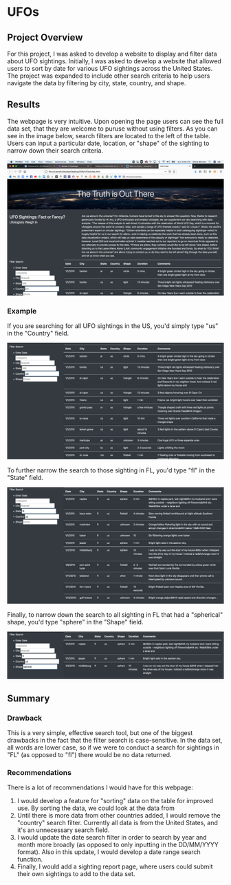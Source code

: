 # UFOs
## Project Overview
For this project, I was asked to develop a website to display and filter data about UFO sightings. Initially, I was asked to develop a website that allowed users to sort by date for various UFO sightings across the United States. The project was expanded to include other search criteria to help users navigate the data by filtering by city, state, country, and shape.

## Results
The webpage is very intuitive. Upon opening the page users can see the full data set, that they are welcome to puruse without using filters. As you can see in the image below, search filters are located to the left of the table. Users can input a particular date, location, or "shape" of the sighting to narrow down their search criteria.

<p align="center">
  <img src="https://github.com/liviblocker/UFOs/blob/main/Static/Images/Full_Page.png" width="600" />
</p>

### Example
If you are searching for all UFO sightings in the US, you'd simply type "us" in the "Country" field.

<p align="center">
  <img src="https://github.com/liviblocker/UFOs/blob/main/Static/Images/US_Search.png" width="600" />
</p>

To further narrow the search to those sighting in FL, you'd type "fl" in the "State" field.

<p align="center">
  <img src="https://github.com/liviblocker/UFOs/blob/main/Static/Images/FL_Search.png" width="600" />
</p>

Finally, to narrow down the search to all sighting in FL that had a "spherical" shape, you'd type "sphere" in the "Shape" field.

<p align="center">
  <img src="https://github.com/liviblocker/UFOs/blob/main/Static/Images/Sphere_Search.png" width="600" />
</p>


## Summary
### Drawback
This is a very simple, effective search tool, but one of the biggest drawbacks in the fact that the filter search is case-sensitive. In the data set, all words are lower case, so if we were to conduct a search for sightings in "FL" (as opposed to "fl") there would be no data returned.

### Recommendations
There is a lot of recommendations I would have for this webpage:
1. I would develop a feature for "sorting" data on the table for improved use. By sorting the data, we could look at the data from 
2. Until there is more data from other countries added, I would remove the "country" search filter. Currently all data is from the United States, and it's an unnecessary search field.
3. I would update the date search filter in order to search by year and month more broadly (as opposed to only inputting in the DD/MM/YYYY format). Also in this update, I would develop a date range search function.
4. Finally, I would add a sighting report page, where users could submit their own sightings to add to the data set.
